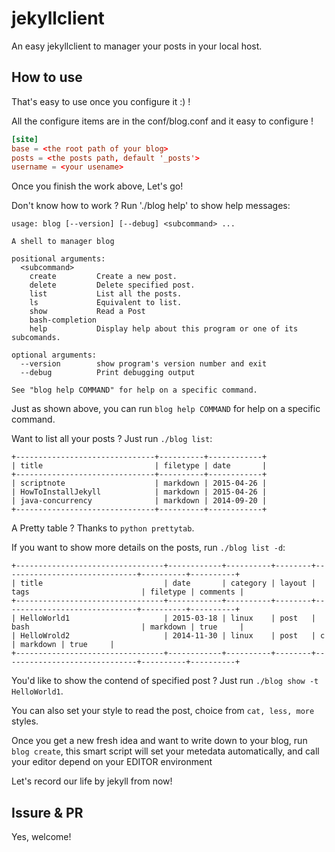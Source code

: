 # jekyllclient

An easy jekyllclient to manager your posts in your local host.

## How to use

That's easy to use once you configure it :) !

All the configure items are in the conf/blog.conf and it easy to configure !

```conf
[site]
base = <the root path of your blog>
posts = <the posts path, default '_posts'>
username = <your usename>
```

Once you finish the work above, Let's go!

Don't know how to work ? Run './blog help' to show help messages:

```
usage: blog [--version] [--debug] <subcommand> ...

A shell to manager blog

positional arguments:
  <subcommand>
    create         Create a new post.
    delete         Delete specified post.
    list           List all the posts.
    ls             Equivalent to list.
    show           Read a Post
    bash-completion
    help           Display help about this program or one of its subcomands.

optional arguments:
  --version        show program's version number and exit
  --debug          Print debugging output

See "blog help COMMAND" for help on a specific command.
```

Just as shown above, you can run `blog help COMMAND` for help on a specific command.

Want to list all your posts ? Just run `./blog list`:
```
+-------------------------------+----------+------------+
| title                         | filetype | date       |
+-------------------------------+----------+------------+
| scriptnote                    | markdown | 2015-04-26 |
| HowToInstallJekyll            | markdown | 2015-04-26 |
| java-concurrency              | markdown | 2014-09-20 |
+-------------------------------+----------+------------+
```

A Pretty table ? Thanks to `python prettytab`.

If you want to show more details on the posts, run `./blog list -d`:
```
+---------------------------------+------------+----------+--------+------------------------------+----------+----------+
| title                           | date       | category | layout | tags                         | filetype | comments |
+---------------------------------+------------+----------+--------+------------------------------+----------+----------+
| HelloWorld1                     | 2015-03-18 | linux    | post   | bash                         | markdown | true     |
| HelloWrold2                     | 2014-11-30 | linux    | post   | c                            | markdown | true     |
+---------------------------------+------------+----------+--------+------------------------------+----------+----------+
```

You'd like to show the contend of specified post ? Just run `./blog show -t HelloWorld1`.

You can also set your style to read the post, choice from `cat, less, more` styles.

Once you get a new fresh idea and want to write down to your blog, run `blog create`, 
this smart script will set your metedata automatically, and call your editor depend on your EDITOR environment

Let's record our life by jekyll from now!

## Issure & PR

Yes, welcome! 


